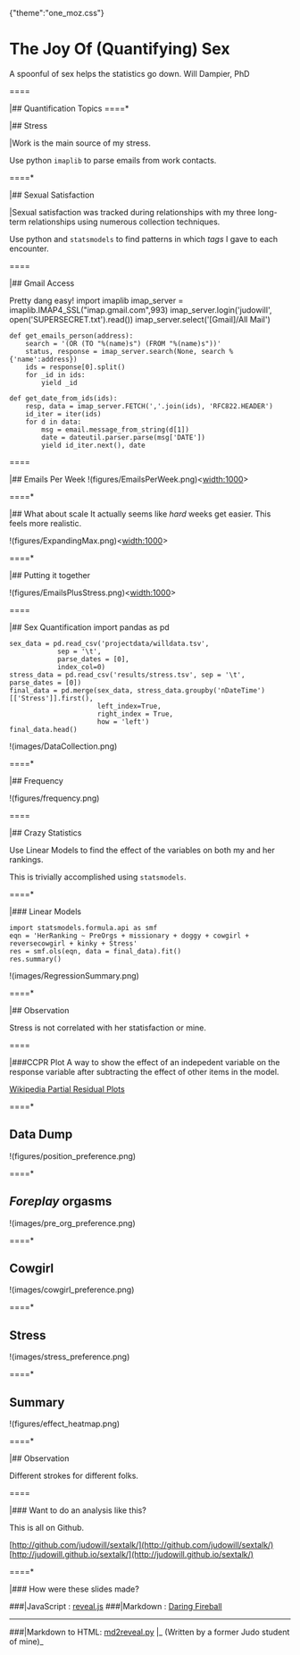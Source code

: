 {"theme":"one_moz.css"}

# The Joy Of (Quantifying) Sex
A spoonful of sex helps the statistics go down.
Will Dampier, PhD

====

|## Quantification Topics
====*

|## Stress

|Work is the main source of my stress.

Use python `imaplib` to parse emails from work contacts.

====*

|## Sexual Satisfaction

|Sexual satisfaction was tracked during relationships with my three long-term relationships using numerous collection techniques.

Use python and `statsmodels` to find patterns in which _tags_ I gave to each encounter.

====

|## Gmail Access

Pretty dang easy!
	import imaplib
	imap_server = imaplib.IMAP4_SSL("imap.gmail.com",993)
	imap_server.login('judowill', open('SUPERSECRET.txt').read())
	imap_server.select('[Gmail]/All Mail')

	def get_emails_person(address):
		search = '(OR (TO "%(name)s") (FROM "%(name)s"))'
		status, response = imap_server.search(None, search % {'name':address})
		ids = response[0].split()
		for _id in ids:
			yield _id

	def get_date_from_ids(ids):
		resp, data = imap_server.FETCH(','.join(ids), 'RFC822.HEADER')
		id_iter = iter(ids)
		for d in data:
			msg = email.message_from_string(d[1])
			date = dateutil.parser.parse(msg['DATE'])
			yield id_iter.next(), date

====

|## Emails Per Week
!(figures/EmailsPerWeek.png)<<width:1000>>

====*

|## What about scale
It actually seems like _hard_ weeks get easier. This feels more realistic.

!(figures/ExpandingMax.png)<<width:1000>>

====* 

|## Putting it together

!(figures/EmailsPlusStress.png)<<width:1000>>

====

|## Sex Quantification
	import pandas as pd
	
	sex_data = pd.read_csv('projectdata/willdata.tsv', 
				sep = '\t', 
				parse_dates = [0], 
				index_col=0)
	stress_data = pd.read_csv('results/stress.tsv', sep = '\t', parse_dates = [0])
	final_data = pd.merge(sex_data, stress_data.groupby('nDateTime')[['Stress']].first(),
        	              left_index=True, 
	                      right_index = True,
	                      how = 'left')
	final_data.head()

!(images/DataCollection.png)

====*

|## Frequency

!(figures/frequency.png)

====

|## Crazy Statistics

Use Linear Models to find the effect of the variables on both my and her rankings. 

This is trivially accomplished using `statsmodels`.

====*

|### Linear Models

	import statsmodels.formula.api as smf
	eqn = 'HerRanking ~ PreOrgs + missionary + doggy + cowgirl + reversecowgirl + kinky + Stress'
	res = smf.ols(eqn, data = final_data).fit()
	res.summary()

!(images/RegressionSummary.png)

====*

|## Observation

Stress is not correlated with her statisfaction or mine.

====

|###CCPR Plot
A way to show the effect of an indepedent variable on the response variable after subtracting the effect of other items in the model.


[Wikipedia Partial Residual Plots](http://en.wikipedia.org/wiki/Partial_residual_plot)

====*

## Data Dump

!(figures/position_preference.png)

====*

## _Foreplay_ orgasms

!(images/pre_org_preference.png)


====*

## Cowgirl

!(images/cowgirl_preference.png)

====*

## Stress

!(images/stress_preference.png)

====*

## Summary

!(figures/effect_heatmap.png)

====*

|## Observation

Different strokes for different folks.

====

|### Want to do an analysis like this?

This is all on Github.

[http://github.com/judowill/sextalk/](http://github.com/judowill/sextalk/)
[http://judowill.github.io/sextalk/](http://judowill.github.io/sextalk/)

====*

|### How were these slides made?

###|JavaScript    : [reveal.js](http://hakim.se/projects/reveal-js)
###|Markdown      : [Daring Fireball](http://daringfireball.net/)

----

###|Markdown to HTML: [md2reveal.py](https://github.com/thoppe/md2reveal)
|_ (Written by a former Judo student of mine)_

